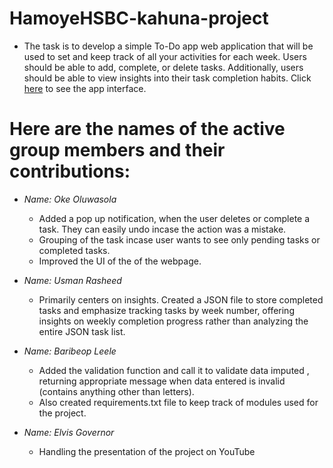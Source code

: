 # HamoyeHSBC-kahuna-project
- The task is to develop a simple To-Do app web application that will be used to set and keep track of all your activities for each week. Users should be able to add, complete, or delete tasks. Additionally, users should be able to view insights into their task completion habits.
Click [here]("https://hamoye-team-oladimeji-todo-app.onrender.com") to see the app interface.
# Here are the names of the active group members and their contributions:
- *Name: Oke Oluwasola*
  - Added a pop up notification, when the user deletes or complete a task. They can easily undo incase the action was a mistake.
  - Grouping of the task incase user wants to see only pending tasks or completed tasks.
  - Improved the UI of the of the webpage. 

 - *Name: Usman Rasheed*
   - Primarily centers on insights. Created a JSON file to store completed tasks and emphasize tracking tasks by week number, offering insights on weekly completion progress rather than analyzing the entire JSON task list.

 - *Name: Baribeop Leele*
   - Added the validation function and call it to validate data imputed , returning appropriate message when data entered is invalid (contains anything other than letters). 
   - Also created requirements.txt file to keep track of modules used for the project.

 - *Name: Elvis Governor*
   - Handling the presentation of the project on YouTube
